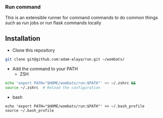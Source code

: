 ### Run command
This is an extensible runner for command commands to do common things such as run jobs or run flask commands locally

## Installation
- Clone this repository
```bash
git clone git@github.com:adam-alaya/run.git ~/wombats/
```

- Add the command to your PATH
  -  ZSH
```bash
echo 'export PATH="$HOME/wombats/run:$PATH"' >> ~/.zshrc &&
source ~/.zshrc  # Reload the configuration
```

  - bash
```
echo 'export PATH="$HOME/wombats/run:$PATH"' >> ~/.bash_profile
source ~/.bash_profile
```
